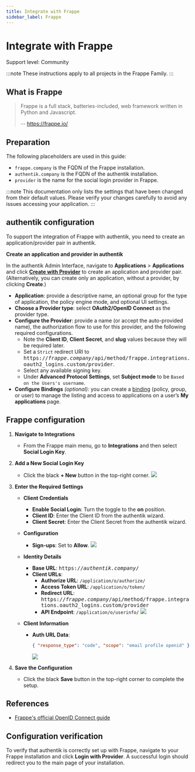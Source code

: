 ```yaml
---
title: Integrate with Frappe
sidebar_label: Frappe
---
```


# Integrate with Frappe

<span class="badge badge--secondary">Support level: Community</span>

:::note
These instructions apply to all projects in the Frappe Family.
:::

## What is Frappe

> Frappe is a full stack, batteries-included, web framework written in Python and Javascript.
>
> -- https://frappe.io/

## Preparation

The following placeholders are used in this guide:

- `frappe.company` is the FQDN of the Frappe installation.
- `authentik.company` is the FQDN of the authentik installation.
- `provider` is the name for the social login provider in Frappe.

:::note
This documentation only lists the settings that have been changed from their default values. Please verify your changes carefully to avoid any issues accessing your application.
:::

## authentik configuration

To support the integration of Frappe with authentik, you need to create an application/provider pair in authentik.

**Create an application and provider in authentik**

In the authentik Admin Interface, navigate to **Applications** > **Applications** and click **[Create with Provider](/docs/add-secure-apps/applications/manage_apps#add-new-applications)** to create an application and provider pair. (Alternatively, you can create only an application, without a provider, by clicking **Create**.)

- **Application**: provide a descriptive name, an optional group for the type of application, the policy engine mode, and optional UI settings.
- **Choose a Provider type**: select **OAuth2/OpenID Connect** as the provider type.
- **Configure the Provider**: provide a name (or accept the auto-provided name), the authorization flow to use for this provider, and the following required configurations.
    - Note the **Client ID**, **Client Secret**, and **slug** values because they will be required later.
    - Set a `Strict` redirect URI to <kbd>https://<em>frappe.company</em>/api/method/frappe.integrations.oauth2_logins.custom/provider</kbd>.
    - Select any available signing key.
    - Under **Advanced Protocol Settings**, set **Subject mode** to be `Based on the Users's username`.
- **Configure Bindings** _(optional):_ you can create a [binding](/docs/add-secure-apps/flows-stages/bindings/) (policy, group, or user) to manage the listing and access to applications on a user’s **My applications** page.

## Frappe configuration

1. **Navigate to Integrations**

    - From the Frappe main menu, go to **Integrations** and then select **Social Login Key**.

2. **Add a New Social Login Key**

    - Click the black **+ New** button in the top-right corner.
      ![](./frappe1.png)

3. **Enter the Required Settings**

    - **Client Credentials**

        - **Enable Social Login**: Turn the toggle to the **on** position.
        - **Client ID**: Enter the Client ID from the authentik wizard.
        - **Client Secret**: Enter the Client Secret from the authentik wizard.

    - **Configuration**

        - **Sign-ups**: Set to **Allow**.
          ![](./frappe2.png)

    - **Identity Details**

        - **Base URL**: <kbd>https://<em>authentik.company</em>/</kbd>
        - **Client URLs**:
            - **Authorize URL**: `/application/o/authorize/`
            - **Access Token URL**: `/application/o/token/`
            - **Redirect URL**: <kbd>https://<em>frappe.company</em>/api/method/frappe.integrations.oauth2_logins.custom/provider</kbd>
            - **API Endpoint**: `/application/o/userinfo/`
              ![](./frappe3.png)

    - **Client Information**
        - **Auth URL Data**:
            ```json
            { "response_type": "code", "scope": "email profile openid" }
            ```
            ![](./frappe4.png)

4. **Save the Configuration**
    - Click the black **Save** button in the top-right corner to complete the setup.

## References

- [Frappe's official OpenID Connect guide](https://docs.frappe.io/framework/user/en/guides/integration/openid_connect_and_frappe_social_login)

## Configuration verification

To verify that authentik is correctly set up with Frappe, navigate to your Frappe installation and click **Login with Provider**. A successful login should redirect you to the main page of your installation.
